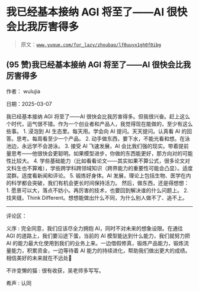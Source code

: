 # 我已经基本接纳 AGI 将至了——AI 很快会比我厉害得多

> 原文：[`www.yuque.com/for_lazy/zhoubao/lf0uuyx1gh0f0ibg`](https://www.yuque.com/for_lazy/zhoubao/lf0uuyx1gh0f0ibg)

## (95 赞)我已经基本接纳 AGI 将至了——AI 很快会比我厉害得多

作者： wulujia

日期：2025-03-07

我已经基本接纳 AGI 将至了——AI
很快会比我厉害得多。但我很兴奋。赶上这么个时代，运气很不错。作为一个创业者和产品人，我觉得现在能做的，至少有这么些事。 1. 浸泡到 AI
生态里。每天用。学会向 AI 提问。天天提问。认真看 AI 的回答。思考。每周看至少一个产品。 2. 动手做东西，要下水，不能光看和想。在泳池边，永远学不会游泳。 3. 接受 AI 飞速发展，AI
会比我们强的现实。带着提前量思考——他很快会更聪明。如果模型进步，你做的东西能更好，那方向对的可能性比较大。 4. 学些基础能力（比如看看论文——其实如果不算公式，很多论文对文科生也不算难），学些跨学科跨领域知识（跨界能力的重要性可能会凸显）。适度混群。适度看新闻和评论。
5. 锻炼好身体。AI 发展，理论上包括生物、医学在内的科学都会突破，我们有机会更长时间保持活力。 然后，做东西，还是得想想： 1. 愿景可以大，落点不妨小。再厉害的技术，也要回到解决谁的什么问题上。 2. 找夹缝。Think
Different。想想能做出什么不同，为什么别人做不了、追不上。

* * *

评论区：

义序 : 完全同意，我们应该尽全力拥抱 AI，同时不对未来的想象设限。在通往 AGI 的道路上，我们要沿途下蛋，当前的 AI 模型能达到什么能力，我们就努力把 AI 的能力最大化使用到我们的业务上来。一边借假修真，锻炼产品能力，锻炼流量能力，积累资金，一边等待着 AI 能力的持续进化，帮助我们做出更大的成绩。相信美好的未来就在不远处💪

不许变懒的猫 : 很有收获，吴老师多写写。

希声 : 认同